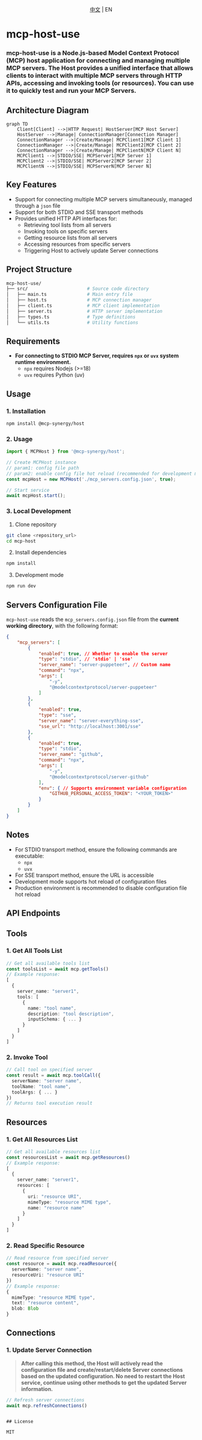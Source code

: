 <p align="center">
  <a href="./README.md">中文</a> | EN
</p>

# mcp-host-use

### mcp-host-use is a Node.js-based Model Context Protocol (MCP) host application for connecting and managing multiple MCP servers. The Host provides a unified interface that allows clients to interact with multiple MCP servers through HTTP APIs, accessing and invoking tools (or resources). You can use it to quickly test and run your MCP Servers.

## Architecture Diagram

```mermaid
graph TD
    Client[Client] -->|HTTP Request| HostServer[MCP Host Server]
    HostServer -->|Manage| ConnectionManager[Connection Manager]
    ConnectionManager -->|Create/Manage| MCPClient1[MCP Client 1]
    ConnectionManager -->|Create/Manage| MCPClient2[MCP Client 2]
    ConnectionManager -->|Create/Manage| MCPClientN[MCP Client N]
    MCPClient1 -->|STDIO/SSE| MCPServer1[MCP Server 1]
    MCPClient2 -->|STDIO/SSE| MCPServer2[MCP Server 2]
    MCPClientN -->|STDIO/SSE| MCPServerN[MCP Server N]
```

## Key Features
- Support for connecting multiple MCP servers simultaneously, managed through a `json` file
- Support for both STDIO and SSE transport methods
- Provides unified HTTP API interfaces for:
    - Retrieving tool lists from all servers
    - Invoking tools on specific servers
    - Getting resource lists from all servers
    - Accessing resources from specific servers
    - Triggering Host to actively update Server connections

## Project Structure
```bash
mcp-host-use/
├── src/                      # Source code directory
│   ├── main.ts               # Main entry file
│   ├── host.ts               # MCP connection manager
│   ├── client.ts             # MCP client implementation
│   ├── server.ts             # HTTP server implementation
│   ├── types.ts              # Type definitions
│   └── utils.ts              # Utility functions
```

## Requirements
- **For connecting to STDIO MCP Server, requires `npx` or `uvx` system runtime environment.**
  - `npx` requires Nodejs (>=18)
  - `uvx` requires Python (uv)

## Usage

### 1. Installation

```bash
npm install @mcp-synergy/host
```

### 2. Usage

```typescript
import { MCPHost } from '@mcp-synergy/host';

// Create MCPHost instance
// param1: config file path
// param2: enable config file hot reload (recommended for development mode)
const mcpHost = new MCPHost('./mcp_servers.config.json', true);

// Start service
await mcpHost.start();
```

### 3. Local Development

1. Clone repository
```bash
git clone <repository_url>
cd mcp-host
```

2. Install dependencies
```bash
npm install
```

3. Development mode
```bash
npm run dev
```

## Servers Configuration File

`mcp-host-use` reads the `mcp_servers.config.json` file from the **current working directory**, with the following format:

```json
{
    "mcp_servers": [
        {
            "enabled": true, // Whether to enable the server
            "type": "stdio", // 'stdio' | 'sse'
            "server_name": "server-puppeteer", // Custom name
            "command": "npx",
            "args": [
                "-y",
                "@modelcontextprotocol/server-puppeteer"
            ]
        },
        {
            "enabled": true,
            "type": "sse",
            "server_name": "server-everything-sse",
            "sse_url": "http://localhost:3001/sse"
        },
        {
            "enabled": true,
            "type": "stdio",
            "server_name": "github",
            "command": "npx",
            "args": [
                "-y",
                "@modelcontextprotocol/server-github"
            ],
            "env": { // Supports environment variable configuration
                "GITHUB_PERSONAL_ACCESS_TOKEN": "<YOUR_TOKEN>"
            }
        }
    ]
}
```

## Notes
- For STDIO transport method, ensure the following commands are executable:
    - `npx`
    - `uvx`
- For SSE transport method, ensure the URL is accessible
- Development mode supports hot reload of configuration files
- Production environment is recommended to disable configuration file hot reload

## API Endpoints

## Tools

### 1. Get All Tools List

```typescript
// Get all available tools list
const toolsList = await mcp.getTools()
// Example response:
[
  {
    server_name: "server1",
    tools: [
      {
        name: "tool name",
        description: "tool description",
        inputSchema: { ... }
      }
    ]
  }
]
```

### 2. Invoke Tool

```typescript
// Call tool on specified server
const result = await mcp.toolCall({
  serverName: "server name",
  toolName: "tool name",
  toolArgs: { ... }
})
// Returns tool execution result
```

## Resources

### 1. Get All Resources List

```typescript
// Get all available resources list
const resourcesList = await mcp.getResources()
// Example response:
[
  {
    server_name: "server1",
    resources: [
      {
        uri: "resource URI",
        mimeType: "resource MIME type",
        name: "resource name"
      }
    ]
  }
]
```

### 2. Read Specific Resource

```typescript
// Read resource from specified server
const resource = await mcp.readResource({
  serverName: "server name",
  resourceUri: "resource URI"
})
// Example response:
{
  mimeType: "resource MIME type",
  text: "resource content",
  blob: Blob
}
```

## Connections

### 1. Update Server Connection

> **After calling this method, the Host will actively read the configuration file and create/restart/delete Server connections based on the updated configuration. No need to restart the Host service, continue using other methods to get the updated Server information.**

```typescript
// Refresh server connections
await mcp.refreshConnections()
```
```

## License

MIT
